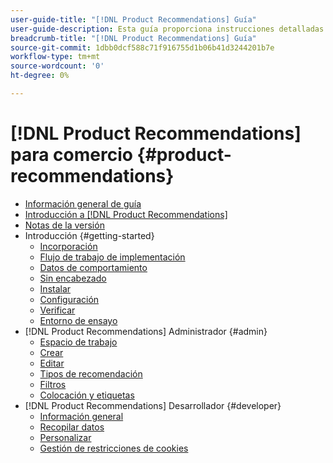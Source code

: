```yaml
---
user-guide-title: "[!DNL Product Recommendations] Guía"
user-guide-description: Esta guía proporciona instrucciones detalladas para su uso [!DNL Product Recommendations] de Adobe Commerce.
breadcrumb-title: "[!DNL Product Recommendations] Guía"
source-git-commit: 1dbb0dcf588c71f916755d1b06b41d3244201b7e
workflow-type: tm+mt
source-wordcount: '0'
ht-degree: 0%

---
```


# [!DNL Product Recommendations] para comercio {#product-recommendations}

- [Información general de guía](guide-overview.md)
- [Introducción a [!DNL Product Recommendations]](overview.md)
- [Notas de la versión](release-notes.md)
- Introducción {#getting-started}
   - [Incorporación](onboarding.md)
   - [Flujo de trabajo de implementación](implementation-workflow.md)
   - [Datos de comportamiento](behavioral-data.md)
   - [Sin encabezado](headless.md)
   - [Instalar](install-configure.md)
   - [Configuración](settings.md)
   - [Verificar](verify.md)
   - [Entorno de ensayo](staging-environment.md)
- [!DNL Product Recommendations] Administrador {#admin}
   - [Espacio de trabajo](workspace.md)
   - [Crear](create.md)
   - [Editar](edit.md)
   - [Tipos de recomendación](type.md)
   - [Filtros](filters.md)
   - [Colocación y etiquetas](placement.md)
- [!DNL Product Recommendations] Desarrollador {#developer}
   - [Información general](development-overview.md)
   - [Recopilar datos](events.md)
   - [Personalizar](customize.md)
   - [Gestión de restricciones de cookies](setting-cookie.md)
